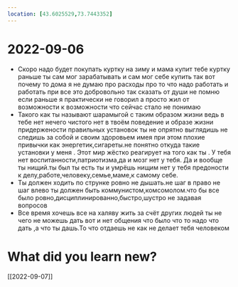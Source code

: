 ```yaml
---
location: [43.6025529,73.7443352]
---
```

# 2022-09-06
- Скоро надо будет покупать куртку на зиму и мама купит тебе куртку раньше ты сам мог зарабатывать и сам мог себе купить так вот почему то дома я не думаю про расходы про то что надо работать и работать при все это добровольно так сказать от души не помню если раньше я практически не говорил а просто жил от возможности к возможности что сейчас стало не понимаю 
- Такого как ты называют шарамыгой с таким образом жизни ведь в тебе нет нечего чистого нет в твоём поведение и образе жизни придержености правильных установок ты не опрятно выглядишь не следишь за собой и своим здоровьем имея при этом плохие привычки как энергетик,сигареты.не понятно откуда такие установки у меня . Этот мир жёстко реагирует на того как ты . У тебя нет воспитанности,патриотизма,да и мозг нет у тебя. Да и вообще ты нищий.ты был ты есть ты и умрёшь нищим нет у тебя предоности к делу,работе,человеку,семье,маме,к самому себе.
- Ты должен ходить по струнке ровно не дышать.не шаг в право не шаг влево ты должен быть коммунистом,комсомолом.что бы все было ровно,дисциплинированно,быстро,шустро не задавая вопросов
- Все время хочешь все на халяву жить за счёт других людей ты не чего не можешь дать вот и нет общения что было что то надо что дать ,а что ты дашь.То что отдаешь не как не делает тебя человеком
# What did you learn new? 
[[2022-09-07]]